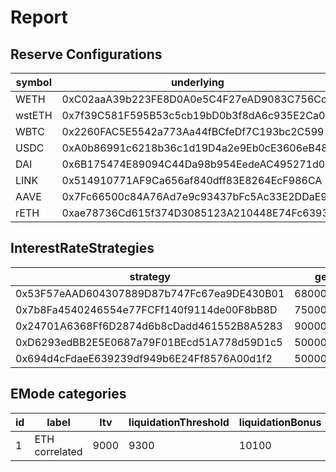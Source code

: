 # Report

## Reserve Configurations

| symbol | underlying | aToken | stableDebtToken | variableDebtToken | decimals | ltv | liquidationThreshold | liquidationBonus | liquidationProtocolFee | reserveFactor | usageAsCollateralEnabled | borrowingEnabled | stableBorrowRateEnabled | supplyCap | borrowCap | debtCeiling | eModeCategory | interestRateStrategy | isActive | isFrozen | isSiloed | isBorrowableInIsolation | isFlashloanable | aTokenImpl | stableDebtTokenImpl | variableDebtTokenImpl |
|---|---|---|---|---|---|---|---|---|---|---|---|---|---|---|---|---|---|---|---|---|---|---|---|---|---|---|
| WETH | 0xC02aaA39b223FE8D0A0e5C4F27eAD9083C756Cc2 | 0x4d5F47FA6A74757f35C14fD3a6Ef8E3C9BC514E8 | 0x102633152313C81cD80419b6EcF66d14Ad68949A | 0xeA51d7853EEFb32b6ee06b1C12E6dcCA88Be0fFE | 18 | 8000 | 8250 | 10500 | 1000 | 1500 | true | true | false | 1800000 | 1400000 | 0 | 1 | 0x53F57eAAD604307889D87b747Fc67ea9DE430B01 | true | false | false | false | true | 0x7EfFD7b47Bfd17e52fB7559d3f924201b9DbfF3d | 0x15C5620dfFaC7c7366EED66C20Ad222DDbB1eD57 | 0xaC725CB59D16C81061BDeA61041a8A5e73DA9EC6 |
| wstETH | 0x7f39C581F595B53c5cb19bD0b3f8dA6c935E2Ca0 | 0x0B925eD163218f6662a35e0f0371Ac234f9E9371 | 0x39739943199c0fBFe9E5f1B5B160cd73a64CB85D | 0xC96113eED8cAB59cD8A66813bCB0cEb29F06D2e4 | 18 | 6850 | 7950 | 10700 | 1000 | 1500 | true | true | false | 200000 | 3000 | 0 | 1 | 0x7b8Fa4540246554e77FCFf140f9114de00F8bB8D | true | false | false | false | true | 0x7EfFD7b47Bfd17e52fB7559d3f924201b9DbfF3d | 0x15C5620dfFaC7c7366EED66C20Ad222DDbB1eD57 | 0xaC725CB59D16C81061BDeA61041a8A5e73DA9EC6 |
| WBTC | 0x2260FAC5E5542a773Aa44fBCfeDf7C193bc2C599 | 0x5Ee5bf7ae06D1Be5997A1A72006FE6C607eC6DE8 | 0xA1773F1ccF6DB192Ad8FE826D15fe1d328B03284 | 0x40aAbEf1aa8f0eEc637E0E7d92fbfFB2F26A8b7B | 8 | 7000 | 7500 | 10625 | 1000 | 2000 | true | true | false | 43000 | 28000 | 0 | 0 | 0x24701A6368Ff6D2874d6b8cDadd461552B8A5283 | true | false | false | false | true | 0x7EfFD7b47Bfd17e52fB7559d3f924201b9DbfF3d | 0x15C5620dfFaC7c7366EED66C20Ad222DDbB1eD57 | 0xaC725CB59D16C81061BDeA61041a8A5e73DA9EC6 |
| USDC | 0xA0b86991c6218b36c1d19D4a2e9Eb0cE3606eB48 | 0x98C23E9d8f34FEFb1B7BD6a91B7FF122F4e16F5c | 0xB0fe3D292f4bd50De902Ba5bDF120Ad66E9d7a39 | 0x72E95b8931767C79bA4EeE721354d6E99a61D004 | 6 | 7400 | 7600 | 10450 | 2000 | 1000 | true | true | false | 1760000000 | 1580000000 | 0 | 0 | 0xD6293edBB2E5E0687a79F01BEcd51A778d59D1c5 | true | false | false | false | true | 0x7EfFD7b47Bfd17e52fB7559d3f924201b9DbfF3d | 0x15C5620dfFaC7c7366EED66C20Ad222DDbB1eD57 | 0xaC725CB59D16C81061BDeA61041a8A5e73DA9EC6 |
| DAI | 0x6B175474E89094C44Da98b954EedeAC495271d0F | 0x018008bfb33d285247A21d44E50697654f754e63 | 0x413AdaC9E2Ef8683ADf5DDAEce8f19613d60D1bb | 0xcF8d0c70c850859266f5C338b38F9D663181C314 | 18 | 6400 | 7700 | 10400 | 2000 | 1000 | true | true | false | 338000000 | 271000000 | 0 | 0 | 0x694d4cFdaeE639239df949b6E24Ff8576A00d1f2 | true | false | false | false | true | 0x7EfFD7b47Bfd17e52fB7559d3f924201b9DbfF3d | 0x15C5620dfFaC7c7366EED66C20Ad222DDbB1eD57 | 0xaC725CB59D16C81061BDeA61041a8A5e73DA9EC6 |
| LINK | 0x514910771AF9Ca656af840dff83E8264EcF986CA | 0x5E8C8A7243651DB1384C0dDfDbE39761E8e7E51a | 0x63B1129ca97D2b9F97f45670787Ac12a9dF1110a | 0x4228F8895C7dDA20227F6a5c6751b8Ebf19a6ba8 | 18 | 5000 | 6500 | 10750 | 1000 | 2000 | true | true | false | 24000000 | 13000000 | 0 | 0 | 0x24701A6368Ff6D2874d6b8cDadd461552B8A5283 | true | false | false | false | true | 0x7EfFD7b47Bfd17e52fB7559d3f924201b9DbfF3d | 0x15C5620dfFaC7c7366EED66C20Ad222DDbB1eD57 | 0xaC725CB59D16C81061BDeA61041a8A5e73DA9EC6 |
| AAVE | 0x7Fc66500c84A76Ad7e9c93437bFc5Ac33E2DDaE9 | 0xA700b4eB416Be35b2911fd5Dee80678ff64fF6C9 | 0x268497bF083388B1504270d0E717222d3A87D6F2 | 0xBae535520Abd9f8C85E58929e0006A2c8B372F74 | 18 | 6000 | 7000 | 10750 | 1000 | 0 | true | false | false | 1850000 | 0 | 0 | 0 | 0x24701A6368Ff6D2874d6b8cDadd461552B8A5283 | true | false | false | false | false | 0x7EfFD7b47Bfd17e52fB7559d3f924201b9DbfF3d | 0x15C5620dfFaC7c7366EED66C20Ad222DDbB1eD57 | 0xaC725CB59D16C81061BDeA61041a8A5e73DA9EC6 |
| rETH | 0xae78736Cd615f374D3085123A210448E74Fc6393 | 0x977b6fc5dE62598B08C85AC8Cf2b745874E8b78c | 0x82bE6012cea6D147B968eBAea5ceEcF6A5b4F493 | 0x0c91bcA95b5FE69164cE583A2ec9429A569798Ed | 18 | 6700 | 7400 | 10750 | 1000 | 1500 | true | true | false | 10000 | 1200 | 0 | 0 | 0x24701A6368Ff6D2874d6b8cDadd461552B8A5283 | true | false | false | false | true | 0x7EfFD7b47Bfd17e52fB7559d3f924201b9DbfF3d | 0x15C5620dfFaC7c7366EED66C20Ad222DDbB1eD57 | 0xaC725CB59D16C81061BDeA61041a8A5e73DA9EC6 |


## InterestRateStrategies

| strategy | getBaseStableBorrowRate | getStableRateSlope1 | getStableRateSlope2 | optimalStableToTotal | maxStabletoTotalExcess | getBaseVariableBorrowRate | getVariableRateSlope1 | getVariableRateSlope2 | optimalUsageRatio | maxExcessUsageRatio |
|---|---|---|---|---|---|---|---|---|---|---|
| 0x53F57eAAD604307889D87b747Fc67ea9DE430B01 | 68000000000000000000000000 | 40000000000000000000000000 | 800000000000000000000000000 | 200000000000000000000000000 | 800000000000000000000000000 | 10000000000000000000000000 | 38000000000000000000000000 | 800000000000000000000000000 | 800000000000000000000000000 | 200000000000000000000000000 |
| 0x7b8Fa4540246554e77FCFf140f9114de00F8bB8D | 75000000000000000000000000 | 40000000000000000000000000 | 800000000000000000000000000 | 200000000000000000000000000 | 800000000000000000000000000 | 2500000000000000000000000 | 45000000000000000000000000 | 800000000000000000000000000 | 450000000000000000000000000 | 550000000000000000000000000 |
| 0x24701A6368Ff6D2874d6b8cDadd461552B8A5283 | 90000000000000000000000000 | 70000000000000000000000000 | 3000000000000000000000000000 | 200000000000000000000000000 | 800000000000000000000000000 | 0 | 70000000000000000000000000 | 3000000000000000000000000000 | 450000000000000000000000000 | 550000000000000000000000000 |
| 0xD6293edBB2E5E0687a79F01BEcd51A778d59D1c5 | 50000000000000000000000000 | 5000000000000000000000000 | 600000000000000000000000000 | 200000000000000000000000000 | 800000000000000000000000000 | 0 | 40000000000000000000000000 | 600000000000000000000000000 | 900000000000000000000000000 | 100000000000000000000000000 |
| 0x694d4cFdaeE639239df949b6E24Ff8576A00d1f2 | 50000000000000000000000000 | 5000000000000000000000000 | 750000000000000000000000000 | 200000000000000000000000000 | 800000000000000000000000000 | 0 | 40000000000000000000000000 | 750000000000000000000000000 | 800000000000000000000000000 | 200000000000000000000000000 |


## EMode categories


| id | label | ltv | liquidationThreshold | liquidationBonus | priceSource |
|---|---|---|---|---|---|
| 1 | ETH correlated | 9000 | 9300 | 10100 | 0x0000000000000000000000000000000000000000 |


